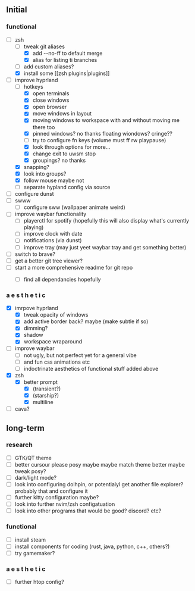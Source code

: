 ## Initial
### functional
- [ ] zsh
	- [ ] tweak git aliases 
		- [x] add --no-ff to default merge
		- [x] alias for listing ti branches
	- [ ] add custom aliases?
	- [x] install some [[zsh plugins|plugins]]
- [ ] improve hyprland 
	- [ ] hotkeys
		- [x] open terminals
		- [x] close windows
		- [x] open browser
		- [x] move windows in layout
		- [x] moving windows to workspace with and without moving me there too
		- [x] pinned windows? no thanks floating wiondows? cringe??
		- [ ] try to configure fn keys (volume must ff rw playpause)
		- [x] look through options for more...
		- [x] change exit to uwsm stop
		- [x] groupings? no thanks
	- [x] snapping?
	- [x] look into groups?
	- [x] follow mouse maybe not
	- [ ] separate hypland config via source
- [ ] configure dunst
- [ ] swww
	- [ ] configure sww (wallpaper animate weird)
- [ ] improve waybar functionality
	- [ ] playerctl for spotify (hopefully this will also display what's currently playing)
	- [ ] improve clock with date
	- [ ] notifications (via dunst)
	- [ ] improve tray (may just yeet waybar tray and get something better)
- [ ] switch to brave?
- [ ] get a better git tree viewer?
- [ ] start a more comprehensive readme for git repo
	- [ ] find all dependancies hopefully


### a e s t h e t i c
- [x] imrpove hyprland
	- [x] tweak opacity of windows
	- [x] add active border back? maybe (make subtle if so)
	- [x] dimming?
	- [x] shadow
	- [x] workspace wraparound
- [ ] improve waybar
	- [ ] not ugly, but not perfect yet for a general vibe
	- [ ] and fun css animations etc
	- [ ] indoctrinate aesthetics of functional stuff added above
- [x] zsh
	- [x] better prompt 
		- [x] (transient?) 
		- [x] (starship?)
		- [x] multiline
- [ ] cava?

## long-term
### research
- [ ] GTK/QT theme
- [ ] better cursour please posy maybe maybe match theme better maybe tweak posy?
- [ ] dark/light mode?
- [ ] look into configuring dolhpin, or potentialyl get another file explorer? probably that and configure it
- [ ] further kitty configuration maybe?
- [ ] look into further nvim/zsh configatuation
- [ ] look into other programs that would be good? discord? etc?
### functional
- [ ] install steam
- [ ] install components for coding (rust, java, python, c++, others?)
- [ ] try gamemaker? 
### a e s t h e t i c
- [ ] further htop config? 